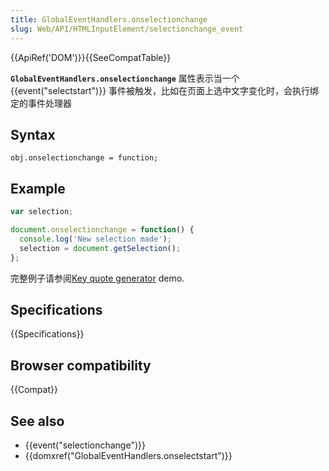 ```yaml
---
title: GlobalEventHandlers.onselectionchange
slug: Web/API/HTMLInputElement/selectionchange_event
---
```

{{ApiRef('DOM')}}{{SeeCompatTable}}

**`GlobalEventHandlers.onselectionchange`** 属性表示当一个 {{event("selectstart")}} 事件被触发，比如在页面上选中文字变化时，会执行绑定的事件处理器

## Syntax

```plain
obj.onselectionchange = function;
```

## Example

```js
var selection;

document.onselectionchange = function() {
  console.log('New selection made');
  selection = document.getSelection();
};
```

完整例子请参阅[Key quote generator](https://github.com/chrisdavidmills/selection-api-examples/#key-quote-generator-see-it-running-live) demo.

## Specifications

{{Specifications}}

## Browser compatibility

{{Compat}}

## See also

- {{event("selectionchange")}}
- {{domxref("GlobalEventHandlers.onselectstart")}}
